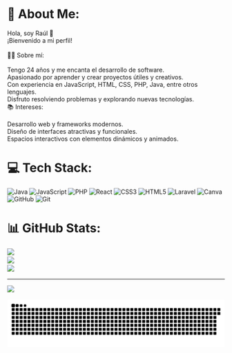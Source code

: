 # 💫 About Me:
Hola, soy Raúl 👋<br>¡Bienvenido a mi perfil!<br><br>🧑‍💻 Sobre mí:<br><br>Tengo 24 años y me encanta el desarrollo de software.<br>Apasionado por aprender y crear proyectos útiles y creativos.<br>Con experiencia en JavaScript, HTML, CSS, PHP, Java, entre otros lenguajes.<br>Disfruto resolviendo problemas y explorando nuevas tecnologías.<br>📚 Intereses:<br><br>Desarrollo web y frameworks modernos.<br>Diseño de interfaces atractivas y funcionales.<br>Espacios interactivos con elementos dinámicos y animados.


# 💻 Tech Stack:
![Java](https://img.shields.io/badge/java-%23ED8B00.svg?style=for-the-badge&logo=openjdk&logoColor=white) ![JavaScript](https://img.shields.io/badge/javascript-%23323330.svg?style=for-the-badge&logo=javascript&logoColor=%23F7DF1E)  ![PHP](https://img.shields.io/badge/php-%23777BB4.svg?style=for-the-badge&logo=php&logoColor=white) ![React](https://img.shields.io/badge/react-%2320232a.svg?style=for-the-badge&logo=react&logoColor=%2361DAFB) ![CSS3](https://img.shields.io/badge/css3-%231572B6.svg?style=for-the-badge&logo=css3&logoColor=white) ![HTML5](https://img.shields.io/badge/html5-%23E34F26.svg?style=for-the-badge&logo=html5&logoColor=white) ![Laravel](https://img.shields.io/badge/laravel-%23FF2D20.svg?style=for-the-badge&logo=laravel&logoColor=white) ![Canva](https://img.shields.io/badge/Canva-%2300C4CC.svg?style=for-the-badge&logo=Canva&logoColor=white) ![GitHub](https://img.shields.io/badge/github-%23121011.svg?style=for-the-badge&logo=github&logoColor=white) ![Git](https://img.shields.io/badge/git-%23F05033.svg?style=for-the-badge&logo=git&logoColor=white) 
# 📊 GitHub Stats:
![](https://github-readme-stats.vercel.app/api?username=SrLopus&theme=dark&hide_border=false&include_all_commits=false&count_private=false)<br/>
![](https://github-readme-streak-stats.herokuapp.com/?user=SrLopus&theme=dark&hide_border=false)<br/>
![](https://github-readme-stats.vercel.app/api/top-langs/?username=SrLopus&theme=dark&hide_border=false&include_all_commits=false&count_private=false&layout=compact)

---
[![](https://visitcount.itsvg.in/api?id=SrLopus&icon=0&color=0)](https://visitcount.itsvg.in)

<!-- Proudly created with GPRM ( https://gprm.itsvg.in ) -->
<!-- Proudly created with GPRM ( https://gprm.itsvg.in ) -->

![snake gif](https://github.com/SrLopus/SrLopus/blob/output/github-snake-dark.svg)
